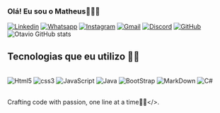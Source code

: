 ### Olá! Eu sou o Matheus👨🏽‍💻

[![Linkedin](https://img.shields.io/badge/LinkedIn-0077B5?style=for-the-badge&logo=linkedin&logoColor=white)](https://www.linkedin.com/in/matheus-moraes-a198b2241/)
[![Whatsapp](https://img.shields.io/badge/WhatsApp-25D366?style=for-the-badge&logo=whatsapp&logoColor=white)](https://api.whatsapp.com/send?phone=5515997779797text=Ol%C3%A1!%20Eu%20sou%20o%20Otavio%F0%9F%91%A8%F0%9F%8F%BD%E2%80%8D%F0%9F%92%BB)
[![Instagram](https://img.shields.io/badge/Instagram-E4405F?style=for-the-badge&logo=instagram&logoColor=white)](https://www.instagram.com/Moraess07_/)
[![Gmail](https://img.shields.io/badge/Gmail-D14836?style=for-the-badge&logo=gmail&logoColor=white)](mailto:mmora564@gmail.com)
[![Discord](https://img.shields.io/badge/Discord-7289DA?style=for-the-badge&logo=discord&logoColor=white)](https://discord.com/channels/1113359607314784326/1113359608153636886)
[![GitHub](https://img.shields.io/badge/GitHub-100000?style=for-the-badge&logo=github&logoColor=white)](https://github.com/Moraes07)
![Otavio GitHub stats](https://github-readme-stats.vercel.app/api?username=Moraes07&show_icons=true&theme=synthwave)

## Tecnologias que eu utilizo 👨‍💻

<div style="display: inline_block"><br/><img akign="center" alt="Html5" src="https://img.shields.io/badge/HTML5-E34F26?style=for-the-badge&logo=html5&logoColor=white">
<img akign="center" alt="css3" src="https://img.shields.io/badge/CSS3-1572B6?style=for-the-badge&logo=css3&logoColor=white">
<img akign="center" alt="JavaScript" src="https://img.shields.io/badge/JavaScript-F7DF1E?style=for-the-badge&logo=javascript&logoColor=black">
<img akign="center" alt="Java" src="https://img.shields.io/badge/Java-ED8B00?style=for-the-badge&logo=openjdk&logoColor=white">
<img akign="center" alt="BootStrap" src="https://img.shields.io/badge/Bootstrap-563D7C?style=for-the-badge&logo=bootstrap&logoColor=white">
<img akign="center" alt="MarkDown" src="https://img.shields.io/badge/Markdown-000000?style=for-the-badge&logo=markdown&logoColor=white">
<img akign="center" alt="C#" src="https://img.shields.io/badge/C%23-239120?style=for-the-badge&logo=c-sharp&logoColor=white"> </div></br>

Crafting code with passion, one line at a time👨‍💻</>.

